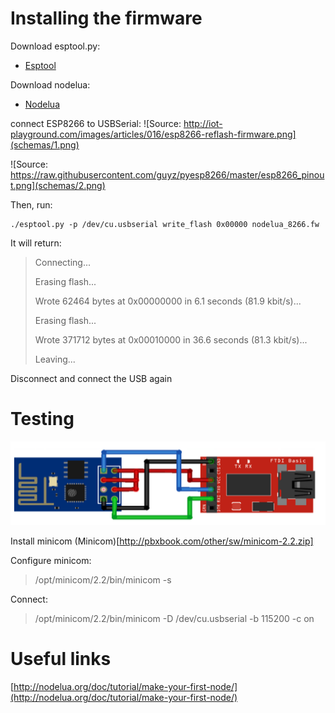# Installing the firmware

Download esptool.py:
* [Esptool](https://github.com/themadinventor/esptool)

Download nodelua:
* [Nodelua](http://nodelua.org/download_firmware)

connect ESP8266 to USBSerial:
![Source: http://iot-playground.com/images/articles/016/esp8266-reflash-firmware.png](schemas/1.png)

![Source: https://raw.githubusercontent.com/guyz/pyesp8266/master/esp8266_pinout.png](schemas/2.png)

Then, run:
```
./esptool.py -p /dev/cu.usbserial write_flash 0x00000 nodelua_8266.fw
```

It will return:
> Connecting...
> 
> Erasing flash...
> 
> Wrote 62464 bytes at 0x00000000 in 6.1 seconds (81.9 kbit/s)...
> 
> Erasing flash...
> 
> Wrote 371712 bytes at 0x00010000 in 36.6 seconds (81.3 kbit/s)...
> 
> 
> Leaving...

Disconnect and connect the USB again

# Testing
![Source: unkonwn](schemas/3.png)


Install minicom
(Minicom)[http://pbxbook.com/other/sw/minicom-2.2.zip]


Configure minicom:
> /opt/minicom/2.2/bin/minicom -s


Connect:
> /opt/minicom/2.2/bin/minicom -D /dev/cu.usbserial -b 115200 -c on

# Useful links
[http://nodelua.org/doc/tutorial/make-your-first-node/](http://nodelua.org/doc/tutorial/make-your-first-node/)